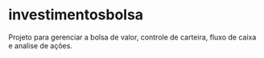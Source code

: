 # investimentosbolsa
Projeto para gerenciar a bolsa de valor, controle de carteira, fluxo de caixa e analise de ações.
